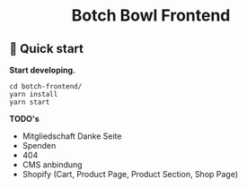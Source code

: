 <h1 align="center">
  Botch Bowl Frontend
</h1>

## 🚀 Quick start

**Start developing.**

```shell
cd botch-frontend/
yarn install
yarn start
```

**TODO's**

- Mitgliedschaft Danke Seite
- Spenden
- 404
- CMS anbindung
- Shopify (Cart, Product Page, Product Section, Shop Page)
